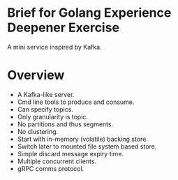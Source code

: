 # Brief for Golang Experience Deepener Exercise

A mini service inspired by Kafka.

# Overview

- A Kafka-like server.
- Cmd line tools to produce and consume.
- Can specify topics.
- Only granularity is topic.
- No partitions and thus segments.
- No clustering.
- Start with in-memory (volatile) backing store.
- Switch later to mounted file system based store.
- Simple discard message expiry time.
- Multiple concurrent clients.
- gRPC comms protocol.
